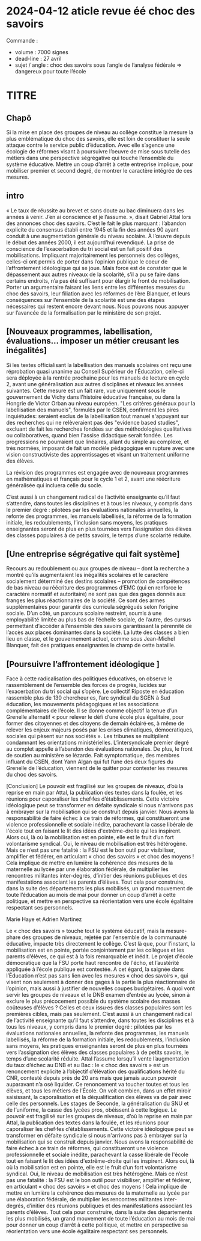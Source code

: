 # 2024-04-12 aticle revue éé choc des savoirs

Commande :
- volume : 7000 signes
- dead-line : 27 avril
- sujet / angle : choc des savoirs sous l’angle de l’analyse fédérale ⇒ dangereux pour toute l’école
# TITRE

## Chapô

Si la mise en place des groupes de niveau au collège constitue la mesure la plus emblématique du choc des savoirs, elle est loin de constituer la seule attaque contre le service public d’éducation. Avec elle s’agence une écologie de réformes visant à poursuivre l’oeuvre de mise sous tutelle des métiers dans une perspective ségrégative qui touche l’ensemble du système éducative. Mettre un coup d’arrêt à cette entreprise implique, pour mobiliser premier et second degré, de montrer le caractère intégrée de ces mesures.

## intro

« Le taux de réussite au brevet et sans doute au bac diminuera dans les années à venir. J’en ai conscience et je l’assume. », disait Gabriel Attal lors des annonces choc des savoirs. C’est le fait le plus marquant : l’abandon explicite du consensus établi entre 1945 et la fin des années 90 ayant conduit à une augmentation générale du niveau scolaire. À l’œuvre depuis le début des années 2000, il est aujourd’hui revendiqué.
La prise de conscience de l’exacerbation du tri social est un fait positif des mobilisations. Impliquant majoritairement les personnels des collèges, celles-ci ont permis de porter dans l’opinion publique le coeur de l’affrontement idéologique qui se joue. 
Mais force est de constater que le dépassement aux autres niveaux de la scolarité, s’il a pu se faire dans certains endroits, n’a pas été suffisant pour élargir le front de mobilisation.
Porter un argumentaire faisant les liens entre les différentes mesures du choc des savoirs, leur filiation avec les réformes de l’ère Blanquer, et leurs conséquences sur l’ensemble de la scolarité est une des étapes nécessaires qui restent encore devant nous. Nous pouvons nous appuyer sur l’avancée de la formalisation par le ministère de son projet. 

## [Nouveaux programmes, labellisation, évaluations… imposer un métier creusant les inégalités]
Si les textes officialisant la labellisation des manuels scolaires ont reçu une réprobation quasi unanime au Conseil Supérieur de l'Éducation, celle-ci sera déployée à la rentrée prochaine pour les manuels de lecture en cycle 2, avant une généralisation aux autres disciplines et niveaux les années suivantes. Cette mesure est un fait rare, vue uniquement sous le gouvernement de Vichy dans l'histoire éducative française, ou dans la Hongrie de Victor Orban au niveau européen. "Les critères généraux pour la labellisation des manuels", formulés par le CSEN, confirment les pires inquiétudes: seraient exclus de la labellisation tout manuel s'appuyant sur des recherches qui ne relèveraient pas des "evidence based studies", excluant de fait les recherches fondées sur des méthodologies qualitatives ou collaboratives, quand bien l'assise didactique serait fondée. Les progressions ne pourraient que linéaires, allant du simple au complexe, et très normées, imposant de fait un modèle pédagogique en rupture avec une vision constructiviste des apprentissages et visant un traitement uniforme des élèves.

La révision des programmes est engagée avec de nouveaux programmes en mathématiques et français pour le cycle 1 et 2, avant une réécriture généralisée qui incluera celle du socle. 

C’est aussi à un changement radical de l’activité enseignante qu’il faut s’attendre, dans toutes les disciplines et à tous les niveaux, y compris dans le premier degré : pilotées par les évaluations nationales annuelles, la refonte des programmes, les manuels labellisés, la réforme de la formation initiale, les redoublements, l’inclusion sans moyens, les pratiques enseignantes seront de plus en plus tournées vers l’assignation des élèves des classes populaires à de petits savoirs, le temps d’une scolarité réduite. 

## [Une entreprise ségrégative qui fait système]

Recours au redoublement ou aux groupes de niveau – dont la recherche a montré qu’ils augmentaient les inégalités scolaires et le caractère socialement déterminé des destins scolaires – promotion de compétences de bas niveau ou réécriture des programmes d’EMC (qui en renforce le caractère normatif et autoritaire) ne sont pas que des gages donnés aux franges les plus réactionnaires de la société. Ce sont des armes supplémentaires pour garantir des curricula ségrégués selon l’origine sociale. D’un côté, un parcours scolaire restreint, soumis à une employabilité limitée au plus bas de l’échelle sociale, de l’autre, des cursus permettant d’accéder à l’ensemble des savoirs garantissant la pérennité de l’accès aux places dominantes dans la société. La lutte des classes a bien lieu en classe, et le gouvernement actuel, comme sous Jean-Michel Blanquer, fait des pratiques enseignantes le champ de cette bataille.

## [Poursuivre l’affrontement idéologique ]

Face à cette radicalisation des politiques éducatives, on observe le rassemblement de l’ensemble des forces de progrès, lucides sur l’exacerbation du tri social qui s’opère. Le collectif Riposte en éducation rassemble plus de 130 chercheur·es, l’arc syndical du SGEN à Sud éducation, les mouvements pédagogiques et les associations complémentaires de l’école. Il se donne comme objectif la tenue d’un Grenelle alternatif « pour relever le défi d’une école plus égalitaire, pour former des citoyennes et des citoyens de demain éclairé·es, à même de relever les enjeux majeurs posés par les crises climatiques, démocratiques, sociales qui pèsent sur nos sociétés ». Les tribunes se multiplient condamnant les orientations ministérielles. L’intersyndicale premier degré au complet appelle à l’abandon des évaluations nationales. De plus, le front de soutien au ministère se lézarde. Fait symptomatique, des membres influant du CSEN, dont Yann Algan qui fut l’une des deux figures du Grenelle de l’éducation, viennent de le quitter pour contester les mesures du choc des savoirs.

[Conclusion]
Le pouvoir est fragilisé sur les groupes de niveaux, d’où la reprise en main par Attal, la publication des textes dans la foulée, et les réunions pour caporaliser les chef·fes d’établissements. Cette victoire idéologique peut se transformer en défaite syndicale si nous n'arrivons pas à embrayer sur la mobilisation qui se construit depuis janvier.
Nous avons la responsabilité de faire échec à ce train de réformes, qui constitueront une violence professionnelle et sociale inédite, parachevant la casse libérale de l'école tout en faisant le lit des idées d'extrême-droite qui les inspirent.
Alors oui, là où la mobilisation est en pointe, elle est le fruit d’un fort volontarisme syndical. Oui, le niveau de mobilisation est très hétérogène. Mais ce n’est pas une fatalité : la FSU est le bon outil pour visibiliser, amplifier et fédérer, en articulant « choc des savoirs » et choc des moyens !
Cela implique de mettre en lumière la cohérence des mesures de la maternelle au lycée par une élaboration fédérale, de multiplier les rencontres militantes inter-degrés, d’initier des réunions publiques et des manifestations associant les parents d’élèves. Tout cela pour construire, dans la suite des départements les plus mobilisés, un grand mouvement de toute l’éducation au mois de mai pour donner un coup d’arrêt à cette politique, et mettre en perspective sa réorientation vers une école égalitaire respectant ses personnels.

Marie Haye et Adrien Martinez

Le « choc des savoirs » touche tout le système éducatif, mais la mesure-phare des groupes de niveaux, rejetée par l'ensemble de la communauté éducative, impacte très directement le collège. C’est là que, pour l’instant, la mobilisation est en pointe, portée conjointement par les collègues et les parents d’élèves, ce qui est à la fois remarquable et inédit. Le projet d'école démocratique que la FSU porte haut rencontre de l'écho, et l’austérité appliquée à l’école publique est contestée.
A cet égard, la saignée dans l’Éducation n’est pas sans lien avec les mesures « choc des savoirs », qui visent non seulement à donner des gages à la partie la plus réactionnaire de l’opinion, mais aussi à justifier de nouvelles coupes budgétaires. A quoi vont servir les groupes de niveaux et le DNB examen d’entrée au lycée, sinon à exclure le plus précocement possible du système scolaire des masses coûteuses d’élèves ? Celles et ceux issu·es des classes populaires sont les premières cibles, mais pas seulement.
C’est aussi à un changement radical de l’activité enseignante qu’il faut s’attendre, dans toutes les disciplines et à tous les niveaux, y compris dans le premier degré : pilotées par les évaluations nationales annuelles, la refonte des programmes, les manuels labellisés, la réforme de la formation initiale, les redoublements, l’inclusion sans moyens, les pratiques enseignantes seront de plus en plus tournées vers l’assignation des élèves des classes populaires à de petits savoirs, le temps d’une scolarité réduite. 
Attal l’assume lorsqu’il vente l’augmentation du taux d’échec au DNB et au Bac : le « choc des savoirs » est un renoncement explicite à l’objectif d’élévation des qualifications hérité du CNR, contesté depuis près de 20 ans mais que jamais aucun pouvoir auparavant n’a osé liquider. Ce renoncement va toucher toutes et tous les élèves, et tous les métiers de l’École.
On voit combien, dans un effet miroir saisissant, la caporalisation et la déqualification des élèves va de pair avec celle des personnels. Les stages de Seconde, la généralisation du SNU et de l’uniforme, la casse des lycées pros, obéissent à cette logique.
Le pouvoir est fragilisé sur les groupes de niveaux, d’où la reprise en main par Attal, la publication des textes dans la foulée, et les réunions pour caporaliser les chef·fes d’établissements. Cette victoire idéologique peut se transformer en défaite syndicale si nous n'arrivons pas à embrayer sur la mobilisation qui se construit depuis janvier.
Nous avons la responsabilité de faire échec à ce train de réformes, qui constitueront une violence professionnelle et sociale inédite, parachevant la casse libérale de l'école tout en faisant le lit des idées d'extrême-droite qui les inspirent.
Alors oui, là où la mobilisation est en pointe, elle est le fruit d’un fort volontarisme syndical. Oui, le niveau de mobilisation est très hétérogène. Mais ce n’est pas une fatalité : la FSU est le bon outil pour visibiliser, amplifier et fédérer, en articulant « choc des savoirs » et choc des moyens !
Cela implique de mettre en lumière la cohérence des mesures de la maternelle au lycée par une élaboration fédérale, de multiplier les rencontres militantes inter-degrés, d’initier des réunions publiques et des manifestations associant les parents d’élèves. Tout cela pour construire, dans la suite des départements les plus mobilisés, un grand mouvement de toute l’éducation au mois de mai pour donner un coup d’arrêt à cette politique, et mettre en perspective sa réorientation vers une école égalitaire respectant ses personnels.